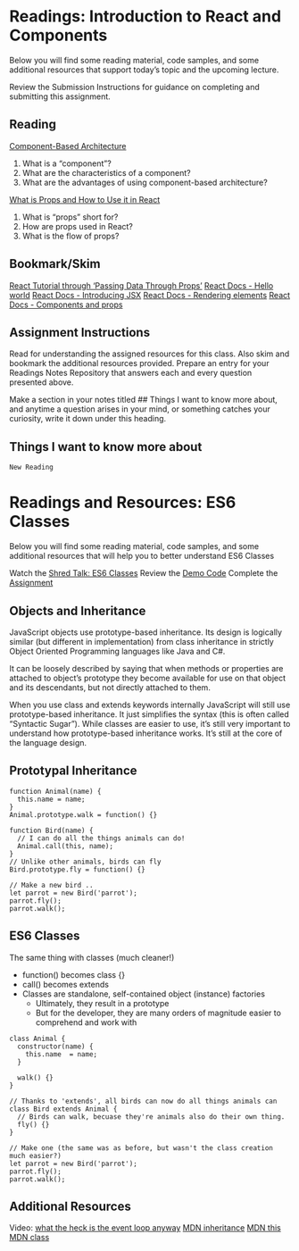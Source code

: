 # Readings: Introduction to React and Components
Below you will find some reading material, code samples, and some additional resources that support today’s topic and the upcoming lecture.

Review the Submission Instructions for guidance on completing and submitting this assignment.

## Reading
[Component-Based Architecture](https://www.tutorialspoint.com/software_architecture_design/component_based_architecture.htm)

1. What is a “component”?
2. What are the characteristics of a component?
3. What are the advantages of using component-based architecture?

[What is Props and How to Use it in React](https://itnext.io/what-is-props-and-how-to-use-it-in-react-da307f500da0)

1. What is “props” short for?
2. How are props used in React?
3. What is the flow of props?

## Bookmark/Skim
[React Tutorial through ‘Passing Data Through Props’](https://reactjs.org/tutorial/tutorial.html)
[React Docs - Hello world](https://reactjs.org/docs/hello-world.html)
[React Docs - Introducing JSX](https://reactjs.org/docs/introducing-jsx.html)
[React Docs - Rendering elements](https://reactjs.org/docs/rendering-elements.html)
[React Docs - Components and props](https://reactjs.org/docs/components-and-props.html)

## Assignment Instructions
Read for understanding the assigned resources for this class. Also skim and bookmark the additional resources provided. Prepare an entry for your Readings Notes Repository that answers each and every question presented above.

Make a section in your notes titled ## Things I want to know more about, and anytime a question arises in your mind, or something catches your curiosity, write it down under this heading.

## Things I want to know more about 


```
New Reading
```

# Readings and Resources: ES6 Classes

Below you will find some reading material, code samples, and some additional resources that will help you to better understand ES6 Classes

Watch the [Shred Talk: ES6 Classes](https://www.youtube.com/watch?v=9Yc5J3Ap9-4)
Review the [Demo Code](https://codefellows.github.io/code-301-guide/curriculum/prework/classes/DEMO.html)
Complete the [Assignment](https://codefellows.github.io/code-301-guide/curriculum/prework/classes/LAB.html)

## Objects and Inheritance

JavaScript objects use prototype-based inheritance. Its design is logically similar (but different in implementation) from class inheritance in strictly Object Oriented Programming languages like Java and C#. <br>

It can be loosely described by saying that when methods or properties are attached to object’s prototype they become available for use on that object and its descendants, but not directly attached to them.<br>

When you use class and extends keywords internally JavaScript will still use prototype-based inheritance. It just simplifies the syntax (this is often called “Syntactic Sugar”). While classes are easier to use, it’s still very important to understand how prototype-based inheritance works. It’s still at the core of the language design.

## Prototypal Inheritance

```
function Animal(name) {
  this.name = name;
}
Animal.prototype.walk = function() {}

function Bird(name) {
  // I can do all the things animals can do!
  Animal.call(this, name);
}
// Unlike other animals, birds can fly
Bird.prototype.fly = function() {}

// Make a new bird ..
let parrot = new Bird('parrot');
parrot.fly();
parrot.walk();
```

## ES6 Classes

The same thing with classes (much cleaner!)

* function() becomes class {}
* call() becomes extends
* Classes are standalone, self-contained object (instance) factories
  * Ultimately, they result in a prototype
  * But for the developer, they are many orders of magnitude easier to comprehend and work with

```
class Animal {
  constructor(name) {
    this.name  = name;
  }

  walk() {}
}

// Thanks to 'extends', all birds can now do all things animals can
class Bird extends Animal {
  // Birds can walk, becuase they're animals also do their own thing.
  fly() {}
}

// Make one (the same was as before, but wasn't the class creation much easier?)
let parrot = new Bird('parrot');
parrot.fly();
parrot.walk();
```

## Additional Resources

Video: [what the heck is the event loop anyway](https://www.youtube.com/watch?v=8aGhZQkoFbQ)
[MDN inheritance](https://developer.mozilla.org/en-US/docs/Web/JavaScript/Inheritance_and_the_prototype_chain)
[MDN this](https://developer.mozilla.org/en-US/docs/Web/JavaScript/Reference/Operators/this)
[MDN class](https://developer.mozilla.org/en-US/docs/Web/JavaScript/Reference/Classes)